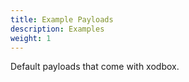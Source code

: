 ```yaml
---
title: Example Payloads
description: Examples
weight: 1
---
```


Default payloads that come with xodbox.